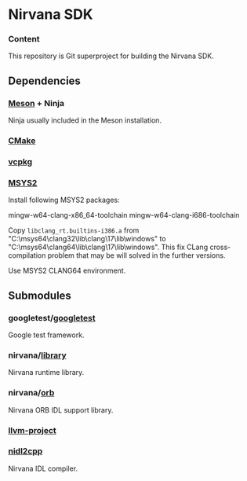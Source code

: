 # Nirvana SDK

### Content

This repository is Git superproject for building the Nirvana SDK.

## Dependencies

### [Meson](https://mesonbuild.com/) + Ninja

Ninja usually included in the Meson installation.

### [CMake](https://cmake.org/)

### [vcpkg](https://vcpkg.io/)

### [MSYS2](https://www.msys2.org/)

Install following MSYS2 packages:

mingw-w64-clang-x86_64-toolchain
mingw-w64-clang-i686-toolchain

Copy `libclang_rt.builtins-i386.a` from "C:\msys64\clang32\lib\clang\17\lib\windows"
to "C:\msys64\clang64\lib\clang\17\lib\windows".
This fix CLang cross-compilation problem that may be will solved in the further versions.

Use MSYS2 CLANG64 environment.

## Submodules

### googletest/[googletest](https://github.com/google/googletest.git)

Google test framework.

### nirvana/[library](https://github.com/nirvanaos/library.git)

Nirvana runtime library.

### nirvana/[orb](https://github.com/nirvanaos/orb.git)

Nirvana ORB IDL support library.

### [llvm-project](https://github.com/llvm/llvm-project.git)

### [nidl2cpp](https://github.com/nirvanaos/nidl2cpp)

Nirvana IDL compiler.
